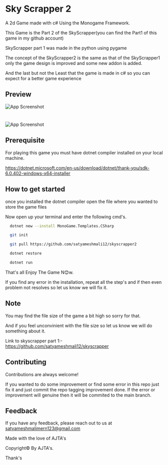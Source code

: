 
# Sky Scrapper 2

A 2d Game made with c# Using the Monogame Framework.

This Game is the Part 2 of the SkyScrapper(you can find the Part1
of this game in my github account) 

SkyScrapper part 1 was made in the python using pygame

The concept of the SkyScrapper2 is the same as that of the SkyScrapper1
only the game design is improved and some new addon is added.

And the last
but not the Least that the game is made in c# so you can expect for a
better game experience



## Preview

![App Screenshot](https://res.cloudinary.com/durvpwh8f/image/upload/v1666102813/Screenshot_128_1_tmigjn.png)


#
![App Screenshot](https://res.cloudinary.com/durvpwh8f/image/upload/v1666103012/Screenshot_129_1_tc6tlq.png)



## Prerequisite
For playing this game you must  have dotnet compiler installed on your local machine.


https://dotnet.microsoft.com/en-us/download/dotnet/thank-you/sdk-6.0.402-windows-x64-installer

## How to get started

once you installed the dotnet compiler open the file
 where you wanted to store the game files

Now open up your terminal and enter the following cmd's.

```bash
  dotnet new --install MonoGame.Templates.CSharp
```
```bash
  git init
```
```bash
  git pull https://github.com/satyameshmali12/skyscrapper2
```
```bash
  dotnet restore
```
```bash
  dotnet run
```

That's all Enjoy The Game N😊w.


If you find any error in the installation, repeat all the step's and
if then even problem not resolves so let us know we will fix it.

## Note
You may find the file size of the game a bit high so sorry for
that.

And if you feel unconvinient with the file size so let us know
we will do something about it.


Link to skyscrapper part 1:-https://github.com/satyameshmali12/skyscrapper


## Contributing

Contributions are always welcome!

If you wanted to do some improvement or find some error in this
repo just fix it and just commit the repo tagging improvement done.
If the error or improvement will genuine then it will be commited 
to the main branch.


## Feedback

If you have any feedback, please reach out to us at satyameshmalimern123@gmail.com

Made with the love of AJTA's

Copyright© By AJTA's.

Thank's
